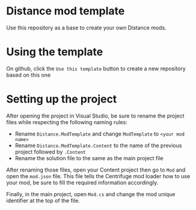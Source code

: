 # Distance mod template

Use this repository as a base to create your own Distance mods.

# Using the template
On github, click the `Use this template` button to create a new repository based on this one

# Setting up the project
After opening the project in Visual Studio, be sure to rename the project files while respecting the following naming rules:

- Rename `Distance.ModTemplate` and change `ModTemplate` to `<your mod name>`
- Rename `Distance.ModTemplate.Content` to the name of the previous project followed by `.Content`
- Rename the solution file to the same as the main project file

After renaming those files, open your Content project then go to `Mod` and open the `mod.json` file. This file tells the Centrifuge mod loader how to use your mod, be sure to fill the required information accordingly.

Finally, in the main project, open `Mod.cs` and change the mod unique identifier at the top of the file.
